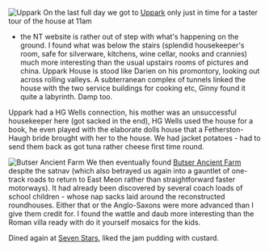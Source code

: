 ![Uppark](uppark.JPG)
On the last full day we got to [Uppark](https://www.nationaltrust.org.uk/uppark-house-and-garden) only just in time for a taster tour of the house at 11am
- the NT website is rather out of step with what's happening on the ground. I found what was
below the stairs (splendid housekeeper's room, safe for silverware, kitchens, wine cellar,
nooks and crannies) much more interesting than the usual upstairs rooms of pictures and china.
Uppark House is stood like Darien on his promontory, looking out across rolling valleys. A
subterranean complex of tunnels linked the house with the two service buildings for cooking etc,
Ginny found it quite a labyrinth. Damp too.

Uppark had a HG Wells connection, his mother was an unsuccessful housekeeper here (got sacked
in the end), HG Wells used the house for a book, he even played with the elaborate dolls house
that a Fetherston-Haugh bride brought with her to the house. We had jacket potatoes - had to send
them back as got tuna rather cheese first time round.

![Butser Ancient Farm](butser.JPG)
We then eventually found [Butser Ancient Farm](http://www.butserancientfarm.co.uk/) despite the satnav (which also betrayed us again
into a gauntlet of one-track roads to return to East Meon rather than straightforward faster
motorways). It had already been discovered by several coach loads of school children -
whose nap sacks laid around the reconstructed roundhouses. Either that or the Anglo-Saxons
were more advanced than I give them credit for. I found the wattle and daub more interesting
than the Roman villa ready with do it yourself mosaics for the kids.

Dined again at [Seven Stars](https://www.sevenstarsstroud.co.uk/), liked the jam pudding with custard.
